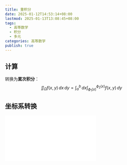 ```yaml
---
title: 重积分
date: 2025-01-12T14:53:14+08:00
lastmod: 2025-01-13T13:08:45+08:00
tags:
  - 高等数学
  - 积分
  - 多元
categories: 高等数学
publish: true
---
```


## 计算

转换为**累次积分**：
$$
\iint_{D} f(x,y)\,dx\,dy = \int_{a}^{b}  \, dx \int_{\phi_{1}(x)}^{\phi_{2}(x)} f(x,y) \, dy 
$$

## 坐标系转换

![重积分坐标变换](./%E9%87%8D%E7%A7%AF%E5%88%86%E5%9D%90%E6%A0%87%E5%8F%98%E6%8D%A2.md)